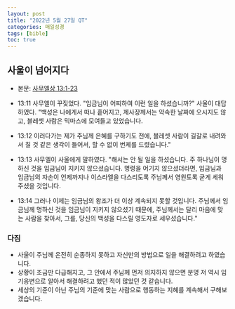 ```yaml
---
layout: post
title: "2022년 5월 27일 QT"
categories: 매일성경
tags: [bible]
toc: true
---
```


## 사울이 넘어지다
- 본문: [사무엘상 13:1-23](https://www.bskorea.or.kr/bible/korbibReadpage.php?version=SAENEW&book=1sa&chap=13&sec=1&cVersion=&fontSize=15px&fontWeight=normal)

- 13:11 사무엘이 꾸짖었다. "임금님이 어찌하여 이런 일을 하셨습니까?" 사울이 대답하였다. "백성은 나에게서 떠나 흩어지고, 제사장께서는 약속한 날짜에 오시지도 않고, 블레셋 사람은 믹마스에 모여들고 있었습니다.
- 13:12 이러다가는 제가 주님께 은혜를 구하기도 전에, 블레셋 사람이 길갈로 내려와서 칠 것 같은 생각이 들어서, 할 수 없이 번제를 드렸습니다."
- 13:13 사무엘이 사울에게 말하였다. "해서는 안 될 일을 하셨습니다. 주 하나님이 명하신 것을 임금님이 지키지 않으셨습니다. 명령을 어기지 않으셨더라면, 임금님과 임금님의 자손이 언제까지나 이스라엘을 다스리도록 주님께서 영원토록 굳게 세워 주셨을 것입니다.
- 13:14 그러나 이제는 임금님의 왕조가 더 이상 계속되지 못할 것입니다. 주님께서 임금님께 명하신 것을 임금님이 지키지 않으셨기 때문에, 주님께서는 달리 마음에 맞는 사람을 찾아서, 그를, 당신의 백성을 다스릴 영도자로 세우셨습니다."

### 다짐
- 사울이 주님께 온전히 순종하지 못하고 자신만의 방법으로 일을 해결하려고 하였습니다.
- 상황이 조금만 다급해지고, 그 안에서 주님께 먼저 의지하지 않으면 분명 저 역시 임기응변으로 알아서 해결하려고 했던 적이 많았던 것 같습니다.
- 세상의 기준이 아닌 주님의 기준에 맞는 사람으로 행동하는 지혜를 계속해서 구해보겠습니다.
